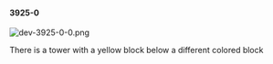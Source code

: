 #### 3925-0
![dev-3925-0-0.png](https://github.com/lil-lab/nlvr/raw/master/nlvr/dev/images/0/dev-3925-0-0.png "dev-3925-0-0.png")

There is a tower with a yellow block below a different colored block